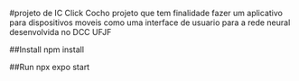 #projeto de IC Click Cocho
projeto que tem finalidade fazer um aplicativo para dispositivos moveis como uma interface de usuario para a rede neural desenvolvida no DCC UFJF

##Install
npm install

##Run
npx expo start
